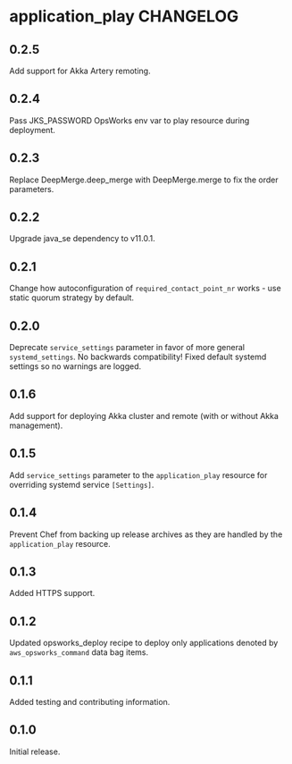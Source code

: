 # application_play CHANGELOG

## 0.2.5

Add support for Akka Artery remoting.

## 0.2.4

Pass JKS_PASSWORD OpsWorks env var to play resource during deployment.

## 0.2.3

Replace DeepMerge.deep_merge with DeepMerge.merge to fix the order parameters.

## 0.2.2

Upgrade java_se dependency to v11.0.1.

## 0.2.1

Change how autoconfiguration of `required_contact_point_nr` works - use static quorum strategy by default.

## 0.2.0

Deprecate `service_settings` parameter in favor of more general `systemd_settings`. No backwards compatibility! 
Fixed default systemd settings so no warnings are logged.

## 0.1.6

Add support for deploying Akka cluster and remote (with or without Akka management).

## 0.1.5

Add `service_settings` parameter to the `application_play` resource for overriding systemd service `[Settings]`.

## 0.1.4

Prevent Chef from backing up release archives as they are handled by the `application_play` resource.

## 0.1.3

Added HTTPS support.

## 0.1.2

Updated opsworks_deploy recipe to deploy only applications denoted by `aws_opsworks_command` data bag items.

## 0.1.1

Added testing and contributing information.

## 0.1.0

Initial release.
